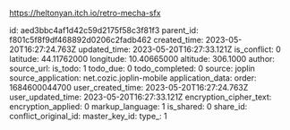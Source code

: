 https://heltonyan.itch.io/retro-mecha-sfx

id: aed3bbc4af1d42c59d2175f58c3f81f3
parent_id: f801c5f8f9df468892d0206c2fadb462
created_time: 2023-05-20T16:27:24.763Z
updated_time: 2023-05-20T16:27:33.121Z
is_conflict: 0
latitude: 44.11762000
longitude: 10.40665000
altitude: 306.1000
author: 
source_url: 
is_todo: 1
todo_due: 0
todo_completed: 0
source: joplin
source_application: net.cozic.joplin-mobile
application_data: 
order: 1684600044700
user_created_time: 2023-05-20T16:27:24.763Z
user_updated_time: 2023-05-20T16:27:33.121Z
encryption_cipher_text: 
encryption_applied: 0
markup_language: 1
is_shared: 0
share_id: 
conflict_original_id: 
master_key_id: 
type_: 1